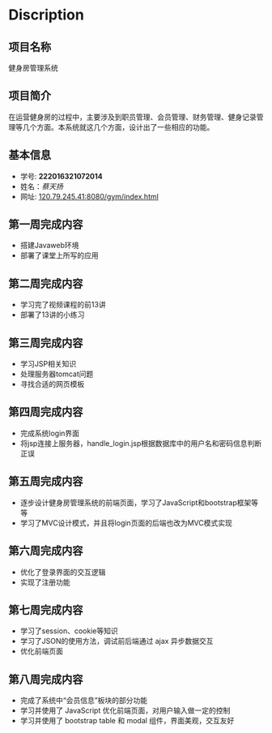 # Discription

## 项目名称
健身房管理系统

## 项目简介
在运营健身房的过程中，主要涉及到职员管理、会员管理、财务管理、健身记录管理等几个方面。本系统就这几个方面，设计出了一些相应的功能。
## 基本信息
- 学号: **222016321072014**
- 姓名：*蔡天扬*
- 网址: [120.79.245.41:8080/gym/index.html](http://120.79.245.41:8080/gym/index.html)


## 第一周完成内容
- 搭建Javaweb环境
- 部署了课堂上所写的应用

## 第二周完成内容
- 学习完了视频课程的前13讲
- 部署了13讲的小练习

## 第三周完成内容
- 学习JSP相关知识
- 处理服务器tomcat问题
- 寻找合适的网页模板

## 第四周完成内容
- 完成系统login界面
- 将jsp连接上服务器，handle_login.jsp根据数据库中的用户名和密码信息判断正误

## 第五周完成内容
- 逐步设计健身房管理系统的前端页面，学习了JavaScript和bootstrap框架等等
- 学习了MVC设计模式，并且将login页面的后端也改为MVC模式实现

## 第六周完成内容
- 优化了登录界面的交互逻辑
- 实现了注册功能

## 第七周完成内容
- 学习了session、cookie等知识
- 学习了JSON的使用方法，调试前后端通过 ajax 异步数据交互
- 优化前端页面

## 第八周完成内容
- 完成了系统中“会员信息”板块的部分功能
- 学习并使用了 JavaScript 优化前端页面，对用户输入做一定的控制
- 学习并使用了 bootstrap table 和 modal 组件，界面美观，交互友好
